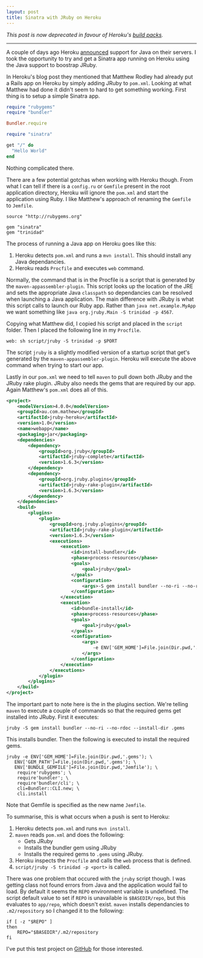 ```yaml
---
layout: post
title: Sinatra with JRuby on Heroku
---
```



*_This post is now deprecated in favour of Heroku's [build packs](https://github.com/jruby/heroku-buildpack-jruby)._*

---

A couple of days ago Heroku [announced](http://blog.heroku.com/archives/2011/8/25/java/) support for Java on their servers. I took the opportunity to try and get a Sinatra app running on Heroku using the Java support to boostrap JRuby.

In Heroku's blog post they mentioned that Matthew Rodley had already put a Rails app on Heroku by simply adding JRuby to `pom.xml`. Looking at what Matthew had done it didn't seem to hard to get something working. First thing is to setup a simple Sinatra app.

```ruby
require "rubygems"
require "bundler"

Bundler.require

require "sinatra"

get "/" do
  "Hello World"
end
```

Nothing complicated there.

There are a few potential gotchas when working with Heroku though. From what I can tell if there is a `config.ru` or `Gemfile` present in the root application directory, Heroku will ignore the `pom.xml` and start the application using Ruby. I like Matthew's approach of renaming the `Gemfile` to `Jemfile`.

    source "http://rubygems.org"

    gem "sinatra"
    gem "trinidad"

The process of running a Java app on Heroku goes like this:

1. Heroku detects `pom.xml` and runs a `mvn install`. This should install any Java dependancies.
2. Heroku reads `Procfile` and executes `web` command.

Normally, the command that is in the Procfile is a script that is generated by the `maven-appassembler-plugin`. This script looks up the location of the JRE and sets the appropriate Java `classpath` so dependancies can be resolved when launching a Java application. The main difference with JRuby is what this script calls to launch our Ruby app. Rather than `java net.example.MyApp` we want something like `java org.jruby.Main -S trinidad -p 4567`.

Copying what Matthew did, I copied his script and placed in the `script` folder. Then I placed the following line in my `Procfile`.

    web: sh script/jruby -S trinidad -p $PORT

The script `jruby` is a slightly modified version of a startup script that get's generated by the `maven-appassembler-plugin`. Heroku will execute the above command when trying to start our app.

Lastly in our `pom.xml` we need to tell `maven` to pull down both JRuby and the JRuby rake plugin. JRuby also needs the gems that are required by our app. Again Matthew's `pom.xml` does all of this.

```xml
<project>
    <modelVersion>4.0.0</modelVersion>
    <groupId>au.com.mathew</groupId>
    <artifactId>jruby-heroku</artifactId>
    <version>1.0</version>
    <name>webapp</name>
    <packaging>jar</packaging>
    <dependencies>
        <dependency>
            <groupId>org.jruby</groupId>
            <artifactId>jruby-complete</artifactId>
            <version>1.6.3</version>
        </dependency>
        <dependency>
            <groupId>org.jruby.plugins</groupId>
            <artifactId>jruby-rake-plugin</artifactId>
            <version>1.6.3</version>
        </dependency>
    </dependencies>
    <build>
        <plugins>
            <plugin>
                <groupId>org.jruby.plugins</groupId>
                <artifactId>jruby-rake-plugin</artifactId>
                <version>1.6.3</version>
                <executions>
                    <execution>
                        <id>install-bundler</id>
                        <phase>process-resources</phase>
                        <goals>
                            <goal>jruby</goal>
                        </goals>
                        <configuration>
                            <args>-S gem install bundler --no-ri --no-rdoc --install-dir .gems</args>
                        </configuration>
                    </execution>
                    <execution>
                        <id>bundle-install</id>
                        <phase>process-resources</phase>
                        <goals>
                            <goal>jruby</goal>
                        </goals>
                        <configuration>
                            <args>
                                -e ENV['GEM_HOME']=File.join(Dir.pwd,'.gems');ENV['GEM_PATH']=File.join(Dir.pwd,'.gems');ENV['BUNDLE_GEMFILE']=File.join(Dir.pwd,'Jemfile');require'rubygems';require'bundler';require'bundler/cli';cli=Bundler::CLI.new;cli.install
                            </args>
                        </configuration>
                    </execution>
                </executions>
            </plugin>
        </plugins>
    </build>
</project>
```

The important part to note here is the in the plugins section. We're telling `maven` to execute a couple of commands so that the required gems get installed into JRuby. First it executes:

    jruby -S gem install bundler --no-ri --no-rdoc --install-dir .gems

This installs bundler. Then the following is executed to install the required gems.


    jruby -e ENV['GEM_HOME']=File.join(Dir.pwd,'.gems'); \
       ENV['GEM_PATH']=File.join(Dir.pwd,'.gems'); \
       ENV['BUNDLE_GEMFILE']=File.join(Dir.pwd,'Jemfile'); \
        require'rubygems'; \
        require'bundler'; \
        require'bundler/cli'; \
        cli=Bundler::CLI.new; \
        cli.install

Note that Gemfile is specified as the new name `Jemfile`.

To summarise, this is what occurs when a push is sent to Heroku:

1. Heroku detects `pom.xml` and runs `mvn install`.
2. `maven` reads `pom.xml` and does the following:
    - Gets JRuby
    - Installs the bundler gem using JRuby
    - Installs the required gems to `.gems` using JRuby.
3. Heroku inspects the `Procfile` and calls the `web` process that is defined.
4. `script/jruby -S trinidad -p <port>` is called.

There was one problem that occured with the `jruby` script though. I was getting class not found errors from Java and the application would fail to load. By default it seems the `REPO` environment variable is undefined. The script default value to set if `REPO` is unavailable is `$BASEDIR/repo`, but this evaluates to `app/repo`, which doesn't exist. `maven` installs dependancies to `.m2/repository` so I changed it to the following:

    if [ -z "$REPO" ]
    then
        REPO="$BASEDIR"/.m2/repository
    fi

I've put this test project on [GitHub](https://github.com/Soliah/sinatra-jruby-heroku) for those interested.

